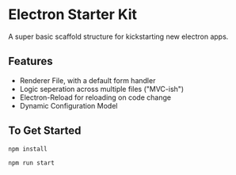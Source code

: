 # Electron Starter Kit

A super basic scaffold structure for kickstarting new electron apps.

## Features
* Renderer File, with a default form handler
* Logic seperation across multiple files ("MVC-ish")
* Electron-Reload for reloading on code change
* Dynamic Configuration Model

## To Get Started
`npm install`

`npm run start`
